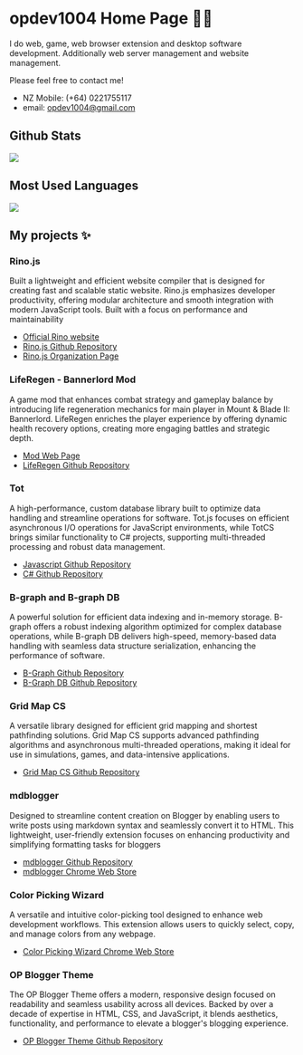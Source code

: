 # opdev1004 Home Page 👨‍💻

I do web, game, web browser extension and desktop software development. Additionally web server management and website management.

Please feel free to contact me!

- NZ Mobile: (+64) 0221755117
- email: opdev1004@gmail.com

## Github Stats
<img src="https://github-readme-stats.vercel.app/api?username=opdev1004&show_icons=true&theme=tokyonight" />

## Most Used Languages

<img src="https://github-readme-stats.vercel.app/api/top-langs/?username=opdev1004&layout=compact&langs_count=12&theme=tokyonight" />

## My projects ✨

### Rino.js

Built a lightweight and efficient website compiler that is designed for creating fast and scalable static website. Rino.js emphasizes developer productivity, offering modular architecture and smooth integration with modern JavaScript tools. Built with a focus on performance and maintainability

- [Official Rino website](https://rinojs.org/)
- [Rino.js Github Repository](https://github.com/rinojs/rinojs)
- [Rino.js Organization Page](https://github.com/rinojs/)

### LifeRegen - Bannerlord Mod

A game mod that enhances combat strategy and gameplay balance by introducing life regeneration mechanics for main player in Mount & Blade II: Bannerlord. LifeRegen enriches the player experience by offering dynamic health recovery options, creating more engaging battles and strategic depth.

- [Mod Web Page](https://steamcommunity.com/sharedfiles/filedetails/?id=3190267630)
- [LifeRegen Github Repository](https://github.com/opdev1004/liferegen)

### Tot

A high-performance, custom database library built to optimize data handling and streamline operations for software. Tot.js focuses on efficient asynchronous I/O operations for JavaScript environments, while TotCS brings similar functionality to C# projects, supporting multi-threaded processing and robust data management.

- [Javascript Github Repository](https://github.com/opdev1004/totjs)
- [C# Github Repository](https://github.com/opdev1004/totcs)

### B-graph and B-graph DB

A powerful solution for efficient data indexing and in-memory storage. B-graph offers a robust indexing algorithm optimized for complex database operations, while B-graph DB delivers high-speed, memory-based data handling with seamless data structure serialization, enhancing the performance of software.

- [B-Graph Github Repository](https://github.com/opdev1004/bgraph)
- [B-Graph DB Github Repository](https://github.com/opdev1004/bgraphdb)

### Grid Map CS

A versatile library designed for efficient grid mapping and shortest pathfinding solutions. Grid Map CS supports advanced pathfinding algorithms and asynchronous multi-threaded operations, making it ideal for use in simulations, games, and data-intensive applications.

- [Grid Map CS Github Repository](https://github.com/opdev1004/gridmapcs)

### mdblogger

Designed to streamline content creation on Blogger by enabling users to write posts using markdown syntax and seamlessly convert it to HTML. This
lightweight, user-friendly extension focuses on enhancing productivity and simplifying formatting tasks for bloggers

- [mdblogger Github Repository](https://github.com/opdev1004/mdblogger)
- [mdblogger Chrome Web Store](https://chromewebstore.google.com/detail/mdblogger/mmdaohoahbhbjmlodlonnkdchdbhknmp)

### Color Picking Wizard

A versatile and intuitive color-picking tool designed to enhance web development workflows. This extension allows users to quickly select, copy, and manage colors from any webpage.

- [Color Picking Wizard Chrome Web Store](https://chromewebstore.google.com/detail/color-picking-wizard/gbdnmhjdgeblodpkmkgennfbkbhlgkao)

### OP Blogger Theme

The OP Blogger Theme offers a modern, responsive design focused on readability and seamless usability across all devices. Backed by over a decade of expertise in HTML, CSS, and JavaScript, it blends aesthetics, functionality, and performance to elevate a blogger's blogging experience.

- [OP Blogger Theme Github Repository](https://github.com/opdev1004/op-blogger-themes)